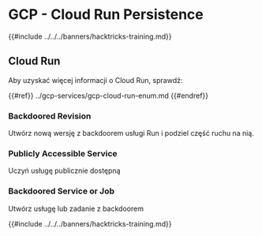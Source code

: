 # GCP - Cloud Run Persistence

{{#include ../../../banners/hacktricks-training.md}}

## Cloud Run

Aby uzyskać więcej informacji o Cloud Run, sprawdź:

{{#ref}}
../gcp-services/gcp-cloud-run-enum.md
{{#endref}}

### Backdoored Revision

Utwórz nową wersję z backdoorem usługi Run i podziel część ruchu na nią.

### Publicly Accessible Service

Uczyń usługę publicznie dostępną

### Backdoored Service or Job

Utwórz usługę lub zadanie z backdoorem

{{#include ../../../banners/hacktricks-training.md}}
